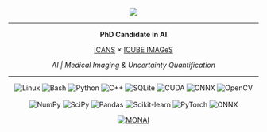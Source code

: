 <p align="center">
<img src="https://github-readme-stats.vercel.app/api?username=Kirscher&rank_icon=github&show_icons=true&hide_border=true">
</p>

<hr/>
<p align="center"><strong>PhD Candidate in AI</strong></p>
<p align="center">
  <a href="https://www.icans.eu/en/">ICANS</a> × 
  <a href="https://images.icube.unistra.fr/en/index.php/Home">ICUBE IMAGeS</a>
</p>
<p align="center"><em>AI | Medical Imaging & Uncertainty Quantification</em></p>
<hr/>

<p align="center">
  <!-- General / Tools -->
  <img alt="Linux"   src="https://img.shields.io/badge/-Linux?style=for-the-badge&logo=linux&logoColor=black&color=white" />
  <img alt="Bash"    src="https://img.shields.io/badge/-Shell?style=for-the-badge&logo=gnu-bash&logoColor=black&color=white" />
  <img alt="Python"  src="https://img.shields.io/badge/-Python?style=for-the-badge&logo=python&logoColor=black&color=white" />
  <img alt="C++"     src="https://img.shields.io/badge/-C++?style=for-the-badge&logo=c%2B%2B&logoColor=black&color=white" />
  <img alt="SQLite"  src="https://img.shields.io/badge/-SQLite?style=for-the-badge&logo=sqlite&logoColor=black&color=white" />
  <img alt="CUDA"    src="https://img.shields.io/badge/-CUDA?style=for-the-badge&logo=nvidia&logoColor=black&color=white" />
  <img alt="ONNX"    src="https://img.shields.io/badge/-ONNX?style=for-the-badge&logo=onnx&logoColor=black&color=white" />
  <img alt="OpenCV"  src="https://img.shields.io/badge/-OpenCV?style=for-the-badge&logo=opencv&logoColor=black&color=white" />
  <br/><br/>
  <!-- Python Libraries -->
  <img alt="NumPy"        src="https://img.shields.io/badge/-NumPy?style=for-the-badge&logo=numpy&logoColor=black&color=white" />
  <img alt="SciPy"        src="https://img.shields.io/badge/-SciPy?style=for-the-badge&logo=scipy&logoColor=black&color=white" />
  <img alt="Pandas"       src="https://img.shields.io/badge/-Pandas?style=for-the-badge&logo=pandas&logoColor=black&color=white" />
  <img alt="Scikit-learn" src="https://img.shields.io/badge/-Scikit--learn?style=for-the-badge&logo=scikit-learn&logoColor=black&color=white" />
  <img alt="PyTorch"      src="https://img.shields.io/badge/-PyTorch?style=for-the-badge&logo=pytorch&logoColor=black&color=white" />
  <img alt="ONNX"         src="https://img.shields.io/badge/-ONNX?style=for-the-badge&logo=onnx&logoColor=black&color=white" />
</p>

<p align="center">
  <a href="https://github.com/Project-MONAI">
  <img alt="MONAI" src="https://img.shields.io/badge/Contributor-Project--MONAI-brightgreen?style=flat&logo=github">
</p>
